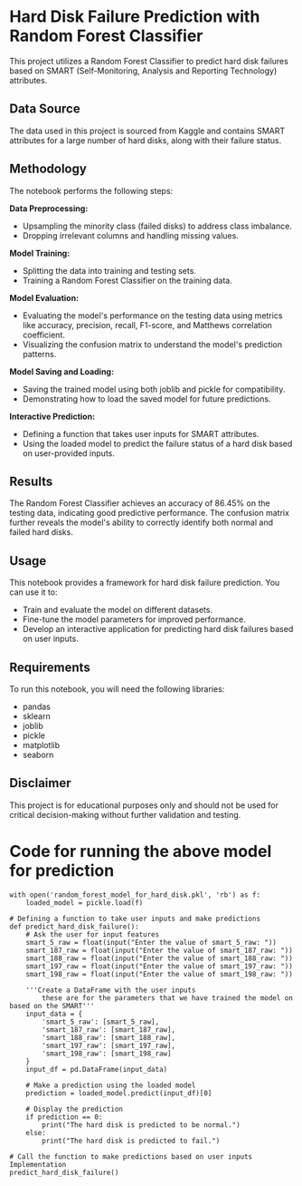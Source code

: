 # Hard Disk Failure Prediction with Random Forest Classifier

This project utilizes a Random Forest Classifier to predict hard disk failures based on SMART (Self-Monitoring, Analysis and Reporting Technology) attributes.

## Data Source

The data used in this project is sourced from Kaggle and contains SMART attributes for a large number of hard disks, along with their failure status.

## Methodology

The notebook performs the following steps:

**Data Preprocessing:**
- Upsampling the minority class (failed disks) to address class imbalance.
- Dropping irrelevant columns and handling missing values.

**Model Training:**
- Splitting the data into training and testing sets.
- Training a Random Forest Classifier on the training data.

**Model Evaluation:**
- Evaluating the model's performance on the testing data using metrics like accuracy, precision, recall, F1-score, and Matthews correlation coefficient.
- Visualizing the confusion matrix to understand the model's prediction patterns.

**Model Saving and Loading:**
- Saving the trained model using both joblib and pickle for compatibility.
- Demonstrating how to load the saved model for future predictions.

**Interactive Prediction:**
- Defining a function that takes user inputs for SMART attributes.
- Using the loaded model to predict the failure status of a hard disk based on user-provided inputs.

## Results

The Random Forest Classifier achieves an accuracy of 86.45% on the testing data, indicating good predictive performance. The confusion matrix further reveals the model's ability to correctly identify both normal and failed hard disks.

## Usage

This notebook provides a framework for hard disk failure prediction. You can use it to:
- Train and evaluate the model on different datasets.
- Fine-tune the model parameters for improved performance.
- Develop an interactive application for predicting hard disk failures based on user inputs.

## Requirements

To run this notebook, you will need the following libraries:
- pandas
- sklearn
- joblib
- pickle
- matplotlib
- seaborn

## Disclaimer

This project is for educational purposes only and should not be used for critical decision-making without further validation and testing.


# Code for running the above model for prediction
```
with open('random_forest_model_for_hard_disk.pkl', 'rb') as f:
    loaded_model = pickle.load(f)

# Defining a function to take user inputs and make predictions
def predict_hard_disk_failure():
    # Ask the user for input features
    smart_5_raw = float(input("Enter the value of smart_5_raw: "))
    smart_187_raw = float(input("Enter the value of smart_187_raw: "))
    smart_188_raw = float(input("Enter the value of smart_188_raw: "))
    smart_197_raw = float(input("Enter the value of smart_197_raw: "))
    smart_198_raw = float(input("Enter the value of smart_198_raw: "))

    '''Create a DataFrame with the user inputs
        these are for the parameters that we have trained the model on based on the SMART'''
    input_data = {
        'smart_5_raw': [smart_5_raw],
        'smart_187_raw': [smart_187_raw],
        'smart_188_raw': [smart_188_raw],
        'smart_197_raw': [smart_197_raw],
        'smart_198_raw': [smart_198_raw]
    }
    input_df = pd.DataFrame(input_data)

    # Make a prediction using the loaded model
    prediction = loaded_model.predict(input_df)[0]

    # Display the prediction
    if prediction == 0:
        print("The hard disk is predicted to be normal.")
    else:
        print("The hard disk is predicted to fail.")

# Call the function to make predictions based on user inputs  Implementation
predict_hard_disk_failure()
```
